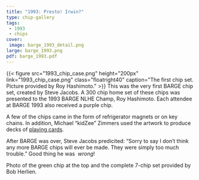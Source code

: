 ```yaml
---
title: "1993: Presto! Irwin?"
type: chip-gallery
tags:
 - 1993
 - chips
cover:
 image: barge_1993_detail.png
large: barge_1993.png
pdf: barge_1993.pdf
---
```


{{< figure src="1993_chip_case.png"
    height="200px"
    link="1993_chip_case.png"
    class="floatright40" 
    caption="The first chip set. Picture provided by Roy Hashimoto." >}}
This was the very first BARGE chip set, created by Steve Jacobs. A 300 chip
home set of these chips was presented to the 1993 BARGE NLHE Champ, Roy
Hashimoto. Each attendee at BARGE 1993 also received a purple chip.

A few of the chips came in the form of refrigerator magnets or on key
chains. In addition, Michael &#8220;kidZee&#8221; Zimmers used the artwork to
produce decks of 
[playing cards](/resources/memorabilia/1993-playing-cards/).

After BARGE was over, Steve Jacobs predicited: &#8220;Sorry to say I
don&#8217;t think any more BARGE chips will ever be made. They were simply too
much trouble.&#8221; Good thing he was&nbsp; *wrong*!

Photo of the green chip at the top and the complete 7-chip set provided by Bob
Herlien.
